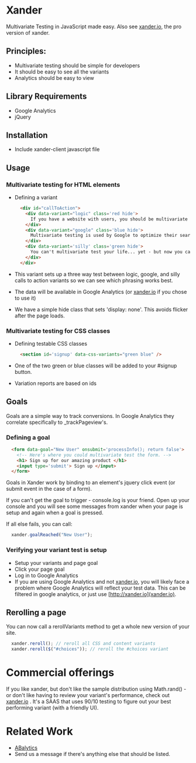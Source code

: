 # Xander 

Multivariate Testing in JavaScript made easy.  Also see [xander.io](http://xander.io), the pro version of xander.

## Principles:

* Multivariate testing should be simple for developers
* It should be easy to see all the variants
* Analytics should be easy to view

## Library Requirements

* Google Analytics
* jQuery

## Installation

* Include xander-client javascript file

## Usage

### Multivariate testing for HTML elements 

* Defining a variant
    ```html
      <div id="callToAction">
        <div data-variant="logic" class='red hide'>
          If you have a website with users, you should be multivariate testing.  It's the only way to ensure your changes are actually what users want.
        </div>
        <div data-variant="google" class='blue hide'>
          Multivariate testing is used by Google to optimize their search results.
        </div>
        <div data-variant='silly' class='green hide'>
          You can't multivariate test your life... yet - but now you can easily multivariate test your websites!
        </div>
      </div>
    ```

* This variant sets up a three way test between logic, google, and silly calls to action variants so we can see which phrasing works best. 
* The data will be available in Google Analytics (or [xander.io](http://xander.io) if you chose to use it)
* We have a simple hide class that sets 'display: none'.  This avoids flicker after the page loads.

### Multivariate testing for CSS classes

* Defining testable CSS classes
    ```html 
      <section id='signup' data-css-variants="green blue" />
    ```

* One of the two green or blue classes will be added to your #signup button.
* Variation reports are based on ids 

## Goals

Goals are a simple way to track conversions.  In Google Analytics they correlate specifically to _trackPageview's.

### Defining a goal

```html
  <form data-goal="New User" onsubmit='processInfo(); return false'>
    <!-- Here's where you could multivariate test the form. -->
    <h1> Sign up for our amazing product </h1>
    <input type='submit'> Sign up </input>
  </form>
```

Goals in Xander work by binding to an element's jquery click event (or submit event in the case of a form).  

If you can't get the goal to trigger - console.log is your friend.  Open up your console and you will see some messages from xander when your page is setup and again when a goal is pressed.

If all else fails, you can call:

```javascript
  xander.goalReached("New User");
```


### Verifying your variant test is setup
<!--
#### Step 1 - Verify Goals

* use ?showVariants=true in your test URL.
* the current variant selected and goals completed this session are shown at the top of the page.
* click your goal
* watch your goal count increase

---

#### Step 2 - verify with Google Analytics
-->
* Setup your variants and page goal
* Click your page goal
* Log in to Google Analytics
* If you are using Google Analytics and not [xander.io](xander.io), you will likely face a problem where Google Analytics will reflect your test data.  This can be filtered in google analytics, or just use [http://xander.io](xander.io).

## Rerolling a page

You can now call a rerollVariants method to get a whole new version of your site.

```js
  xander.reroll(); // reroll all CSS and content variants
  xander.reroll($("#choices")); // reroll the #choices variant
```

# Commercial offerings

If you like xander, but don't like the sample distribution using Math.rand() - or don't like having to review your variant's performance, check out [xander.io](xander.io) .  It's a SAAS that uses 90/10 testing to figure out your best performing variant (with a friendly UI).

# Related Work

* [ABalytics](https://github.com/danmaz74/ABalytics)
* Send us a message if there's anything else that should be listed.
